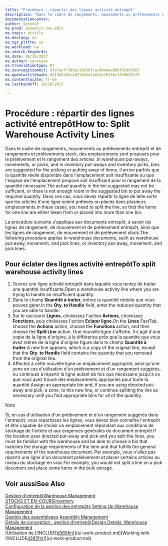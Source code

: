 ```yaml
---
title: "Procédure : répartir des lignes activité entrepôt"
description: "Dans le cadre de rangements, mouvements ou prélèvements entrepôt et de rangements et prélèvements stock, des emplacements sont proposés pour le prélèvement et le rangement des articles . Il arrive parfois que la quantité réelle disponible dans l'emplacement soit insuffisante ou que l'espace de l'emplacement proposé soit insuffisant pour le rangement de la quantité nécessaire. Dans ces cas, vous devez répartir la ligne de telle sorte que les articles d'une ligne soient prélevés ou placés dans plusieurs emplacements."
documentationcenter: 
author: SorenGP
ms.prod: dynamics-nav-2017
ms.topic: article
ms.devlang: na
ms.tgt_pltfrm: na
ms.workload: na
ms.search.keywords: 
ms.date: 08/16/2017
ms.author: sgroespe
ms.translationtype: HT
ms.sourcegitcommit: 4fefaef7380ac10836fcac404eea006f55d8556f
ms.openlocfilehash: d113b83d2c4d21463e1a015e7015bc1f566652f9
ms.contentlocale: fr-be
ms.lasthandoff: 10/16/2017

---
```

# <a name="how-to-split-warehouse-activity-lines"></a><span data-ttu-id="37a9d-105">Procédure : répartir des lignes activité entrepôt</span><span class="sxs-lookup"><span data-stu-id="37a9d-105">How to: Split Warehouse Activity Lines</span></span>
<span data-ttu-id="37a9d-106">Dans le cadre de rangements, mouvements ou prélèvements entrepôt et de rangements et prélèvements stock, des emplacements sont proposés pour le prélèvement et le rangement des articles .</span><span class="sxs-lookup"><span data-stu-id="37a9d-106">In warehouse put-aways, movements, or picks, and in inventory put-aways and inventory picks, bins are suggested for the picking or putting away of items.</span></span> <span data-ttu-id="37a9d-107">Il arrive parfois que la quantité réelle disponible dans l'emplacement soit insuffisante ou que l'espace de l'emplacement proposé soit insuffisant pour le rangement de la quantité nécessaire.</span><span class="sxs-lookup"><span data-stu-id="37a9d-107">The actual quantity in the bin suggested may not be sufficient, or there is not enough room in the suggested bin to put away the required quantity.</span></span> <span data-ttu-id="37a9d-108">Dans ces cas, vous devez répartir la ligne de telle sorte que les articles d'une ligne soient prélevés ou placés dans plusieurs emplacements.</span><span class="sxs-lookup"><span data-stu-id="37a9d-108">In these cases, you need to split the line, so that the items for one line are either taken from or placed into more than one bin.</span></span>  

<span data-ttu-id="37a9d-109">La procédure suivante s'applique aux documents entrepôt, à savoir les lignes de rangement, de mouvement et de prélèvement entrepôt, ainsi que les lignes de rangement, de mouvement et de prélèvement stock.</span><span class="sxs-lookup"><span data-stu-id="37a9d-109">The following procedure applies to warehouse documents, such as warehouse put-away, movement, and pick lines, or inventory put-away, movement, and pick lines.</span></span>  

## <a name="to-split-warehouse-activity-lines"></a><span data-ttu-id="37a9d-110">Pour éclater des lignes activité entrepôt</span><span class="sxs-lookup"><span data-stu-id="37a9d-110">To split warehouse activity lines</span></span>  
1.  <span data-ttu-id="37a9d-111">Ouvrez une ligne activité entrepôt dans laquelle vous tentez de traiter une quantité insuffisante.</span><span class="sxs-lookup"><span data-stu-id="37a9d-111">Open a warehouse activity line where you are trying to handle an insufficient quantity.</span></span>  
2.  <span data-ttu-id="37a9d-112">Dans le champ **Quantité à traiter**, entrez la quantité réduite que vous pouvez gérer.</span><span class="sxs-lookup"><span data-stu-id="37a9d-112">In the **Qty. to Handle** field, enter the reduced quantity that you are able to handle.</span></span>  
3.  <span data-ttu-id="37a9d-113">Sur le raccourci **Lignes**, choisissez l'action **Actions**, choisissez **Fonctions**, puis choisissez l'action **Eclater ligne**.</span><span class="sxs-lookup"><span data-stu-id="37a9d-113">On the **Lines** FastTab, choose the **Actions** action, choose the **Functions** action, and then choose the **Split Line** action.</span></span> <span data-ttu-id="37a9d-114">Une nouvelle ligne s'affiche. Il s'agit d'une copie de la ligne d'origine, à la différence près que la quantité que vous avez retirée de la ligne d'origine figure dans le champ **Quantité à traiter**.</span><span class="sxs-lookup"><span data-stu-id="37a9d-114">A new line appears, which is a copy of the original line, except that the **Qty. to Handle** field contains the quantity that you removed from the original line.</span></span>  
4.  <span data-ttu-id="37a9d-115">Affectez à cette nouvelle ligne un emplacement approprié, ainsi qu'une zone en cas d'utilisation d'un prélèvement et d'un rangement suggérés, ou continuez à répartir la ligne autant de fois que nécessaire jusqu'à ce que vous ayez trouvé des emplacements appropriés pour toute la quantité.</span><span class="sxs-lookup"><span data-stu-id="37a9d-115">Assign an appropriate bin and, if you are using directed put-away and pick, a zone, to this new line, or continue splitting the line as necessary until you find appropriate bins for all of the quantity.</span></span>  

> [!NOTE]  
>  <span data-ttu-id="37a9d-116">Si, en cas d'utilisation d'un prélèvement et d'un rangement suggérés dans l'entrepôt, vous répartissez les lignes, vous devez bien connaître l'entrepôt et être capable de choisir un emplacement répondant aux conditions de stockage de l'article et aux exigences générales du document entrepôt.</span><span class="sxs-lookup"><span data-stu-id="37a9d-116">If the location uses directed put-away and pick and you split the lines, you must be familiar with the warehouse and be able to choose a bin that matches the storage requirements of the item and that fulfills the general requirements of the warehouse document.</span></span> <span data-ttu-id="37a9d-117">Par exemple, vous n'allez pas répartir une ligne d'un document prélèvement et placer certains articles au niveau du stockage en vrac.</span><span class="sxs-lookup"><span data-stu-id="37a9d-117">For example, you would not split a line on a pick document and place some items in the bulk storage.</span></span>  

## <a name="see-also"></a><span data-ttu-id="37a9d-118">Voir aussi</span><span class="sxs-lookup"><span data-stu-id="37a9d-118">See Also</span></span>  
[<span data-ttu-id="37a9d-119">Gestion d'entrepôt</span><span class="sxs-lookup"><span data-stu-id="37a9d-119">Warehouse Management</span></span>](warehouse-manage-warehouse.md)  
[<span data-ttu-id="37a9d-120">STOCKS ET EN-COURS</span><span class="sxs-lookup"><span data-stu-id="37a9d-120">Inventory</span></span>](inventory-manage-inventory.md)  
<span data-ttu-id="37a9d-121">[Configuration de la gestion des entrepôts](warehouse-setup-warehouse.md)   </span><span class="sxs-lookup"><span data-stu-id="37a9d-121">[Setting Up Warehouse Management](warehouse-setup-warehouse.md)   </span></span>  
<span data-ttu-id="37a9d-122">[Gestion des assemblages](assembly-assemble-items.md)  </span><span class="sxs-lookup"><span data-stu-id="37a9d-122">[Assembly Management](assembly-assemble-items.md)  </span></span>  
[<span data-ttu-id="37a9d-123">Détails de conception : gestion d'entrepôt</span><span class="sxs-lookup"><span data-stu-id="37a9d-123">Design Details: Warehouse Management</span></span>](design-details-warehouse-management.md)  
<span data-ttu-id="37a9d-124">[Utilisation de [!INCLUDE[d365fin](includes/d365fin_md.md)]](ui-work-product.md)</span><span class="sxs-lookup"><span data-stu-id="37a9d-124">[Working with [!INCLUDE[d365fin](includes/d365fin_md.md)]](ui-work-product.md)</span></span>


